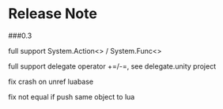 # Release Note

###0.3

full support System.Action<> / System.Func<>

full support delegate operator +=/-=, see delegate.unity project

fix crash on unref luabase

fix not equal if push same object to lua 


